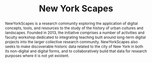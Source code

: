 ---
pid: nyscapes
done: true
title: New York Scapes
featured: true
category: Other
tags:
- urban-humanities
abstract: NewYorkScapes is a research community exploring the application of digital
  concepts, tools, and resources to the study of the history of urban cultures and
  landscapes. Founded in 2013, the initiative comprises a number of activities and
  faculty workshop dedicated to integrating teaching built around long-term digital
  projects into the larger collective research community. NewYorkScapes also seeks
  to make discoverable historic data related to the city of New York in both its non-digital
  and digital forms, and to collaboratively build that data for research purposes
  where it is not yet existent.
pis:
- wolf
- augst
image: /media/projects/nyscapes.jpg
original_img: https://newyorkscapes.org/wp-content/uploads/2017/03/nypl.digitalcollections.510d47d9-4f4a-a3d9-e040-e00a18064a99.001.g-e1499967503198.jpg
order: '027'
layout: project
---